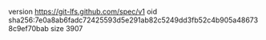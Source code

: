 version https://git-lfs.github.com/spec/v1
oid sha256:7e0a8ab6fadc72425593d5e291ab82c5249dd3fb52c4b905a486738c9ef70bab
size 3907
